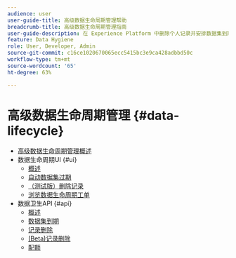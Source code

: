 ```yaml
---
audience: user
user-guide-title: 高级数据生命周期管理帮助
breadcrumb-title: 高级数据生命周期管理指南
user-guide-description: 在 Experience Platform 中删除个人记录并安排数据集到期，以供清理数据、去除匿名数据和最大程度缩减数据。
feature: Data Hygiene
role: User, Developer, Admin
source-git-commit: c16ce1020670065ecc5415bc3e9ca428adbbd50c
workflow-type: tm+mt
source-wordcount: '65'
ht-degree: 63%

---
```



# 高级数据生命周期管理 {#data-lifecycle}

* [高级数据生命周期管理概述](./home.md)
* 数据生命周期UI {#ui}
   * [概述](./ui/overview.md)
   * [自动数据集过期](./ui/dataset-expiration.md)
   * [（测试版）删除记录](./ui/record-delete.md)
   * [浏览数据生命周期工单](./ui/browse.md)
* 数据卫生API {#api}
   * [概述](./api/overview.md)
   * [数据集到期](./api/dataset-expiration.md)
   * [记录删除](./api/jobs.md)
   * [(Beta)记录删除](./api/workorder.md)
   * [配额](./api/quota.md)
